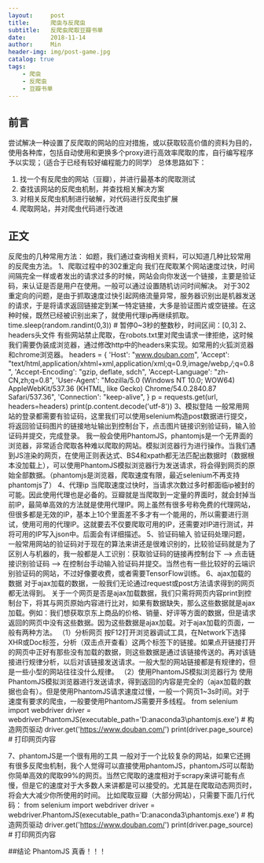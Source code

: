```yaml
---
layout:     post
title:      爬虫与反爬虫
subtitle:   反爬虫爬取豆瓣书单
date:       2018-11-14
author:     Min
header-img: img/post-game.jpg
catalog: true
tags:
    - 爬虫
    - 反爬虫
    - 豆瓣书单
---
```


## 前言
尝试解决一种设置了反爬取的网站的应对措施，或以获取较高价值的资料为目的，使用各种库，包括自动使用和更换多个proxy进行高效率爬取的库，自行编写程序予以实现；（适合于已经有较好编程能力的同学）
总体思路如下：
1.	找一个有反爬虫的网站（豆瓣），并进行最基本的爬取测试
2.	查找该网站的反爬虫机制，并查找相关解决方案
3.	对相关反爬虫机制进行破解，对代码进行反爬虫扩展
4.  爬取网站，并对爬虫代码进行改进


## 正文
反爬虫的几种常用方法：
如题，我们通过查询相关资料，可以知道几种比较常用的反爬虫方法。
1、爬取过程中的302重定向
我们在爬取某个网站速度过快，时间间隔完全一样或者发出的请求过多的时候，网站会向你发送一个链接，主要是验证码，来认证是否是用户在使用。一般可以通过设置随机访问时间解决。
对于302重定向的问题，是由于抓取速度过快引起网络流量异常，服务器识别出是机器发送的请求，于是将请求返回链接定到某一特定链接，大多是验证图片或空链接。在这种时候，既然已经被识别出来了，就使用代理ip再继续抓取。
time.sleep(random.randint(0,3))  # 暂停0~3秒的整数秒，时间区间：[0,3]
2、headers头文件
有些网站禁止爬取，在robots.txt里对爬虫请求一律拒绝，这时候我们需要伪装成浏览器，通过修改http中的headers来实现。如常用的火狐浏览器和chrome浏览器。
headers = {
            'Host': "www.douban.com",
            'Accept': "text/html,application/xhtml+xml,application/xml;q=0.9,image/webp,*/*;q=0.8",
            'Accept-Encoding': "gzip, deflate, sdch",
            'Accept-Language': "zh-CN,zh;q=0.8",
            'User-Agent': "Mozilla/5.0 (Windows NT 10.0; WOW64) AppleWebKit/537.36 (KHTML, like Gecko) Chrome/54.0.2840.87 Safari/537.36",
            'Connection': "keep-alive",
        }
p = requests.get(url, headers=headers)
print(p.content.decode('utf-8'))
3、模拟登陆
一般常用网站的登录都需要有验证码，这里我们可以使用selenium构造post数据进行提交，将返回验证码图片的链接地址输出到控制台下，点击图片链接识别验证码，输入验证码并提交，完成登录。
我一般会使用PhantomJS，phantomjs是一个无界面的浏览器，非常适合爬取各种难以爬取的网站。模拟浏览器行为进行操作。当我们遇到JS渲染的网页，在使用正则表达式、BS4和xpath都无法匹配出数据时（数据根本没加载上），可以使用PhantomJS模拟浏览器行为发送请求，将会得到网页的原始全部数据。（phantomjs是浏览器，爬取速度有限，最近selenium不再支持phantomjs了）
4、代理ip
当爬取速度过快时，当请求次数过多时都面临ip被封的可能。因此使用代理也是必备的。豆瓣就是当爬取到一定量的界面时，就会封掉当前IP，最简单高效的方法就是使用代理IP。网上虽然有很多号称免费的代理网站，但很多都是无效的IP，基本上10个里面差不多才有一个能用的，所以需要进行测试，使用可用的代理IP。这就要去不仅要爬取可用的IP，还需要对IP进行测试，并将可用的IP写入json中。后面会有详细描述。
5、验证码输入
验证码处理问题，一般常用网站的验证码对于现在的算法来讲还是很难识别的，比较验证码就是为了区别人与机器的，我一般都是人工识别：获取验证码的链接再控制台下 ——> 点击链接识别验证码 ——> 在控制台手动输入验证码并提交。当然也有一些比较好的云端识别验证码的网站，不过好像要收费，或者需要TensorFlow训练。
6、ajax加载的数据
对于ajax加载的数据，一般我们无论通过request或post方法请求得到的网页都无法得到。
关于一个网页是否是ajax加载数据，我们只需将网页内容print到控制台下，将其与网页原始内容进行比对，如果有数据缺失，那么这些数据就是ajax加载。例如：我们想获取京东上商品的价格、销量、好评等方面的数据，但是请求返回的网页中没有这些数据。因为这些数据是ajax加载。对于ajax加载的页面，一般有两种方法。
（1）分析网页
按F12打开浏览器调试工具，在Network下选择XHR或Doc标签，分析（双击点开查看）这两个标签下的链接。如果点开链接打开的网页中正好有那些没有加载的数据，则这些数据是通过该链接传送的。再对该链接进行规律分析，以后对该链接发送请求。一般大型的网站链接都是有规律的，但是一些小型的网站往往没什么规律。
（2）使用PhantomJS模拟浏览器行为
使用PhantomJS模拟浏览器进行发送请求，得到返回的内容是完全的（ajax加载的数据也会有）。但是使用PhantomJS请求速度过慢，一般一个网页1~3s时间。对于速度有要求的爬虫，一般要使用PhantomJS需要开多线程。
from selenium import webdriver
driver = webdriver.PhantomJS(executable_path='D:anaconda3\phantomjs.exe')  # 构造网页驱动
driver.get('https://www.douban.com/') 
print(driver.page_source)    # 打印网页内容

7、phantomJS是一个很有用的工具
一般对于一个比较复杂的网站，如果它还拥有很多反爬虫机制，我个人觉得可以直接使用phantomJS，phantomJS可以帮助你简单高效的爬取99%的网页。当然它爬取的速度相对于scrapy来讲可能有点慢，但是它的速度对于大多数人来讲都是可以接受的。尤其是在爬取动态网页时，将会大大减少你所使用的时间。
比如爬取豆瓣（大部分网站），只需要下面几行代码：
from selenium import webdriver
driver = webdriver.PhantomJS(executable_path='D:anaconda3\phantomjs.exe')  # 构造网页驱动
driver.get('https://www.douban.com/') 
print(driver.page_source)    # 打印网页内容

##结论
PhantomJS 真香！！！



